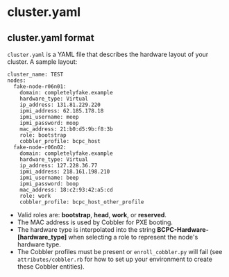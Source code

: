cluster.yaml
===

cluster.yaml format
---
`cluster.yaml` is a YAML file that describes the hardware layout of your cluster. A sample layout:
```
cluster_name: TEST
nodes:
  fake-node-r06n01:
    domain: completelyfake.example
    hardware_type: Virtual
    ip_address: 131.81.229.220
    ipmi_address: 62.185.178.18
    ipmi_username: meep
    ipmi_password: moop
    mac_address: 21:b0:d5:9b:f8:3b
    role: bootstrap
    cobbler_profile: bcpc_host
  fake-node-r06n02:
    domain: completelyfake.example
    hardware_type: Virtual
    ip_address: 127.228.36.77
    ipmi_address: 218.161.198.210
    ipmi_username: beep
    ipmi_password: boop
    mac_address: 18:c2:93:42:a5:cd
    role: work
    cobbler_profile: bcpc_host_other_profile
```
* Valid roles are: **bootstrap**, **head**, **work**, or **reserved**.
* The MAC address is used by Cobbler for PXE booting.
* The hardware type is interpolated into the string **BCPC-Hardware-[hardware_type]** when selecting a role to represent the node's hardware type.
* The Cobbler profiles must be present or `enroll_cobbler.py` will fail (see `attributes/cobbler.rb` for how to set up your environment to create these Cobbler entities).
